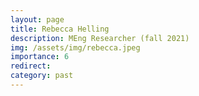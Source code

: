 ```yaml
---
layout: page
title: Rebecca Helling
description: MEng Researcher (fall 2021)
img: /assets/img/rebecca.jpeg
importance: 6
redirect: 
category: past
---
```

